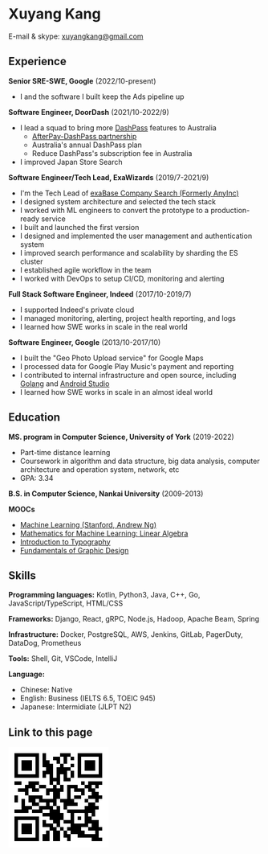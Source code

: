 Xuyang Kang
======

E-mail & skype: [xuyangkang@gmail.com](mailto:xuyangkang@gmail.com)

Experience
---------
**Senior SRE-SWE, Google** (2022/10-present)
- I and the software I built keep the Ads pipeline up

**Software Engineer, DoorDash** (2021/10-2022/9)

- I lead a squad to bring more [DashPass](https://help.doordash.com/consumers/s/article/What-is-DashPass?language=en_US) features to Australia
    -  [AfterPay-DashPass partnership](https://doordash.news/australia/dash-now-pay-later-doordash-launches-partnership-with-afterpay/)       
    - Australia's annual DashPass plan
    -  Reduce DashPass's subscription fee in Australia
- I improved Japan Store Search

**Software Engineer/Tech Lead, ExaWizards** (2019/7-2021/9)

- I'm the Tech Lead of [exaBase Company Search (Formerly AnyInc)](https://exawizards.com/exabase/companysearch/)
- I designed system architecture and selected the tech stack
- I worked with ML engineers to convert the prototype to a production-ready service
- I built and launched the first version
- I designed and implemented the user management and authentication system
- I improved search performance and scalability by sharding the ES cluster
- I established agile workflow in the team
- I worked with DevOps to setup CI/CD, monitoring and alerting 

**Full Stack Software Engineer, Indeed** (2017/10-2019/7)

- I supported Indeed's private cloud
- I managed monitoring, alerting, project health reporting, and logs
- I learned how SWE works in scale in the real world

**Software Engineer, Google** (2013/10-2017/10)

- I built the "Geo Photo Upload service" for Google Maps
- I processed data for Google Play Music's payment and reporting
- I contributed to internal infrastructure and open source, including [Golang](https://github.com/golang/go/blob/0652274c10f8f2a520c30bf43bb968dac91bf9f5/AUTHORS#L1451) and [Android Studio](https://developer.android.com/training/app-indexing)
- I learned how SWE works in scale in an almost ideal world


Education
---------
**MS. program in Computer Science, University of York** (2019-2022)

- Part-time distance learning
- Coursework in algorithm and data structure, big data analysis, computer architecture and operation system, network, etc
- GPA: 3.34

**B.S. in Computer Science, Nankai University** (2009-2013)

**MOOCs**

- [Machine Learning (Stanford, Andrew Ng)](ML.pdf)
- [Mathematics for Machine Learning: Linear Algebra](https://coursera.org/share/f7b2a5490da199784863314e386667aa)
- [Introduction to Typography](https://coursera.org/share/7b866f49bc2d8a5714392ed96a91f684)
- [Fundamentals of Graphic Design](https://coursera.org/share/bd60ef42629374c2630913ae19af00fc)


Skills
------
**Programming languages:** Kotlin, Python3, Java, C++, Go, JavaScript/TypeScript, HTML/CSS

**Frameworks:** Django, React, gRPC, Node.js, Hadoop, Apache Beam, Spring

**Infrastructure:** Docker, PostgreSQL, AWS, Jenkins, GitLab, PagerDuty, DataDog, Prometheus

**Tools:** Shell, Git, VSCode, IntelliJ

**Language:**

- Chinese: Native
- English: Business (IELTS 6.5, TOEIC 945)
- Japanese: Intermidiate (JLPT N2)

Link to this page
------
![](qr-resume.png)


